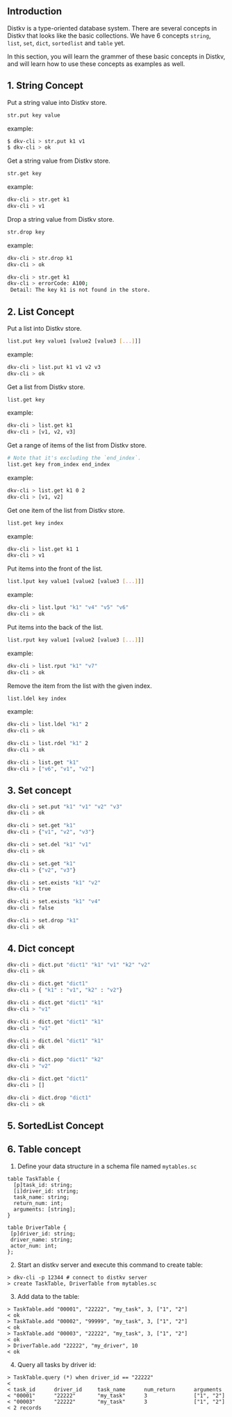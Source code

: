 ## Introduction
Distkv is a type-oriented database system. There are several concepts in Distkv that looks like the basic collections.
We have 6 concepts `string`, `list`, `set`, `dict`, `sortedlist` and `table` yet.

In this section, you will learn the grammer of these basic concepts in Distkv, and will learn how to use these concepts as examples as well.

## 1. String Concept


Put a string value into Distkv store.
```bash
str.put key value
```
example:
```bash
$ dkv-cli > str.put k1 v1
$ dkv-cli > ok
```

Get a string value from Distkv store.
```bash
str.get key
```
example:
```bash
dkv-cli > str.get k1
dkv-cli > v1
```

Drop a string value from Distkv store.
```bash
str.drop key
```
example:
```bash
dkv-cli > str.drop k1
dkv-cli > ok

dkv-cli > str.get k1
dkv-cli > errorCode: A100;
 Detail: The key k1 is not found in the store.
```

## 2. List Concept

Put a list into Distkv store.
```bash
list.put key value1 [value2 [value3 [...]]]
```
example:
```bash
dkv-cli > list.put k1 v1 v2 v3
dkv-cli > ok
```

Get a list from Distkv store.
```bash
list.get key
```
example:
```bash
dkv-cli > list.get k1
dkv-cli > [v1, v2, v3]
```

Get a range of items of the list from Distkv store.
```bash
# Note that it's excluding the `end_index`.
list.get key from_index end_index
```
example:
```bash
dkv-cli > list.get k1 0 2
dkv-cli > [v1, v2]
```

Get one item of the list from Distkv store.
```bash
list.get key index
```
example:
```bash
dkv-cli > list.get k1 1
dkv-cli > v1
```

Put items into the front of the list.
```bash
list.lput key value1 [value2 [value3 [...]]]
```
example:
```bash
dkv-cli > list.lput "k1" "v4" "v5" "v6"
dkv-cli > ok
```

Put items into the back of the list.
```bash
list.rput key value1 [value2 [value3 [...]]]
```
example:
```bash
dkv-cli > list.rput "k1" "v7"
dkv-cli > ok
```

Remove the item from the list with the given index.
```bash
list.ldel key index
```
example:
```bash
dkv-cli > list.ldel "k1" 2
dkv-cli > ok
```
```bash
dkv-cli > list.rdel "k1" 2
dkv-cli > ok

dkv-cli > list.get "k1"
dkv-cli > ["v6", "v1", "v2"]
```

## 3. Set concept
```bash
dkv-cli > set.put "k1" "v1" "v2" "v3"
dkv-cli > ok

dkv-cli > set.get "k1"
dkv-cli > {"v1", "v2", "v3"}

dkv-cli > set.del "k1" "v1"
dkv-cli > ok

dkv-cli > set.get "k1"
dkv-cli > {"v2", "v3"}

dkv-cli > set.exists "k1" "v2"
dkv-cli > true

dkv-cli > set.exists "k1" "v4"
dkv-cli > false

dkv-cli > set.drop "k1"
dkv-cli > ok
```

## 4. Dict concept
```bash
dkv-cli > dict.put "dict1" "k1" "v1" "k2" "v2"
dkv-cli > ok

dkv-cli > dict.get "dict1"
dkv-cli > { "k1" : "v1", "k2" : "v2"}

dkv-cli > dict.get "dict1" "k1"
dkv-cli > "v1"

dkv-cli > dict.get "dict1" "k1"
dkv-cli > "v1"

dkv-cli > dict.del "dict1" "k1"
dkv-cli > ok

dkv-cli > dict.pop "dict1" "k2"
dkv-cli > "v2"

dkv-cli > dict.get "dict1"
dkv-cli > []

dkv-cli > dict.drop "dict1"
dkv-cli > ok
```
## 5. SortedList Concept

## 6. Table concept
1. Define your data structure in a schema file named `mytables.sc`
```shell
table TaskTable {
  [p]task_id: string;
  [i]driver_id: string;
  task_name: string;
  return_num: int;
  arguments: [string];
}
```
```shell
table DriverTable {
 [p]driver_id: string;
 driver_name: string;
 actor_num: int;
};
```
2. Start an distkv server and execute this command to create table:
```shell
> dkv-cli -p 12344 # connect to distkv server
> create TaskTable, DriverTable from mytables.sc
```
3. Add data to the table:
```shell
> TaskTable.add "00001", "22222", "my_task", 3, ["1", "2"]
< ok
> TaskTable.add "00002", "99999", "my_task", 3, ["1", "2"]
< ok
> TaskTable.add "00003", "22222", "my_task", 3, ["1", "2"]
< ok
> DriverTable.add "22222", "my_driver", 10
< ok
```
4. Query all tasks by driver id:
```shell
> TaskTable.query (*) when driver_id == "22222"
<
< task_id      driver_id     task_name      num_return      arguments
< "00001"      "22222"       "my_task"      3               ["1", "2"]
< "00003"      "22222"       "my_task"      3               ["1", "2"]
< 2 records
```
